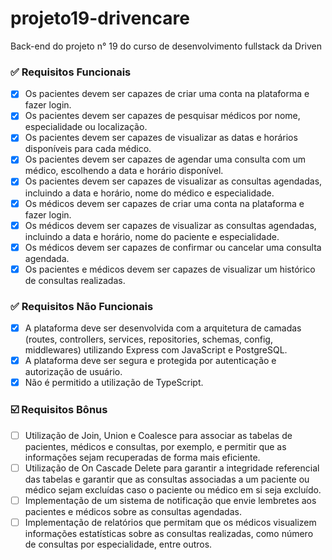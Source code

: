 # projeto19-drivencare
Back-end do projeto n° 19 do curso de desenvolvimento fullstack da Driven 

### ✅ **Requisitos Funcionais**

- [X]  Os pacientes devem ser capazes de criar uma conta na plataforma e fazer login.
- [X]  Os pacientes devem ser capazes de pesquisar médicos por nome, especialidade ou localização.
- [X]  Os pacientes devem ser capazes de visualizar as datas e horários disponíveis para cada médico.
- [X]  Os pacientes devem ser capazes de agendar uma consulta com um médico, escolhendo a data e horário disponível.
- [X]  Os pacientes devem ser capazes de visualizar as consultas agendadas, incluindo a data e horário, nome do médico e especialidade.
- [X]  Os médicos devem ser capazes de criar uma conta na plataforma e fazer login.
- [X]  Os médicos devem ser capazes de visualizar as consultas agendadas, incluindo a data e horário, nome do paciente e especialidade.
- [X]  Os médicos devem ser capazes de confirmar ou cancelar uma consulta agendada.
- [X]  Os pacientes e médicos devem ser capazes de visualizar um histórico de consultas realizadas.

### ✅ **Requisitos Não Funcionais**

- [X]  A plataforma deve ser desenvolvida com a arquitetura de camadas (routes, controllers, services, repositories, schemas, config, middlewares) utilizando Express com JavaScript e PostgreSQL.
- [X]  A plataforma deve ser segura e protegida por autenticação e autorização de usuário.
- [X]  Não é permitido a utilização de TypeScript.

### ☑️ **Requisitos Bônus**

- [ ]  Utilização de Join, Union e Coalesce para associar as tabelas de pacientes, médicos e consultas, por exemplo, e permitir que as informações sejam recuperadas de forma mais eficiente.
- [ ]  Utilização de On Cascade Delete para garantir a integridade referencial das tabelas e garantir que as consultas associadas a um paciente ou médico sejam excluídas caso o paciente ou médico em si seja excluído.
- [ ]  Implementação de um sistema de notificação que envie lembretes aos pacientes e médicos sobre as consultas agendadas.
- [ ]  Implementação de relatórios que permitam que os médicos visualizem informações estatísticas sobre as consultas realizadas, como número de consultas por especialidade, entre outros.
